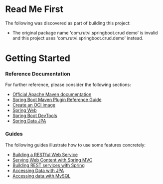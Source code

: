 # Read Me First
The following was discovered as part of building this project:

* The original package name 'com.rutvi.springboot.crud demo' is invalid and this project uses 'com.rutvi.springboot.crud.demo' instead.

# Getting Started

### Reference Documentation
For further reference, please consider the following sections:

* [Official Apache Maven documentation](https://maven.apache.org/guides/index.html)
* [Spring Boot Maven Plugin Reference Guide](https://docs.spring.io/spring-boot/docs/2.3.3.RELEASE/maven-plugin/reference/html/)
* [Create an OCI image](https://docs.spring.io/spring-boot/docs/2.3.3.RELEASE/maven-plugin/reference/html/#build-image)
* [Spring Web](https://docs.spring.io/spring-boot/docs/2.3.3.RELEASE/reference/htmlsingle/#boot-features-developing-web-applications)
* [Spring Boot DevTools](https://docs.spring.io/spring-boot/docs/2.3.3.RELEASE/reference/htmlsingle/#using-boot-devtools)
* [Spring Data JPA](https://docs.spring.io/spring-boot/docs/2.3.3.RELEASE/reference/htmlsingle/#boot-features-jpa-and-spring-data)

### Guides
The following guides illustrate how to use some features concretely:

* [Building a RESTful Web Service](https://spring.io/guides/gs/rest-service/)
* [Serving Web Content with Spring MVC](https://spring.io/guides/gs/serving-web-content/)
* [Building REST services with Spring](https://spring.io/guides/tutorials/bookmarks/)
* [Accessing Data with JPA](https://spring.io/guides/gs/accessing-data-jpa/)
* [Accessing data with MySQL](https://spring.io/guides/gs/accessing-data-mysql/)

